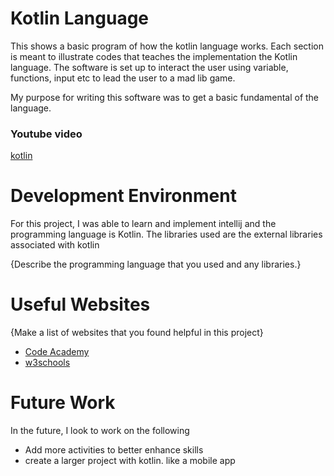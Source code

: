 # Kotlin Language

This shows a basic program of how the kotlin language works. Each section is meant to illustrate
codes that teaches the implementation the Kotlin language. The software is set up to interact 
the user using variable, functions, input etc to lead the user to a mad lib game.

My purpose for writing this software was to get a basic fundamental of the language.

### Youtube video
[kotlin](https://youtu.be/8AuKvoLULR8)

# Development Environment

For this project, I was able to learn and implement intellij  and the programming language is 
Kotlin. The libraries used are the external libraries associated with kotlin

{Describe the programming language that you used and any libraries.}

# Useful Websites
{Make a list of websites that you found helpful in this project}
* [Code Academy](https://www.codecademy.com/learn/learn-kotlin)
* [w3schools](https://www.https://www.w3schools.com/kotlin/index.php.com/kotlin/index.php)

# Future Work
In the future, I look to work on the following
* Add more activities to better enhance skills
* create a larger project with kotlin. like a mobile app
